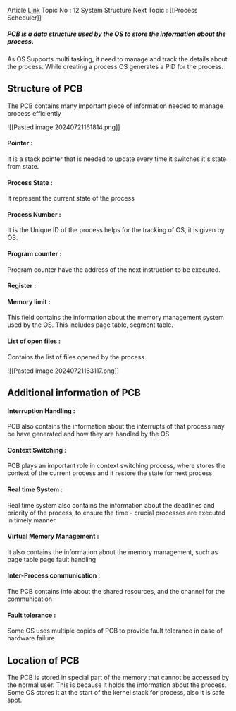 Article [Link](https://www.geeksforgeeks.org/states-of-a-process-in-operating-systems/)
Topic No : 12 System Structure
Next Topic : [[Process Scheduler]]
##### PCB is a data structure used by the OS to store the information about the process.

As OS Supports multi tasking, it need to manage and track the details about the process. While creating a process OS generates a PID for the process. 

## Structure of PCB

The PCB contains many important piece of information needed to manage process efficiently

![[Pasted image 20240721161814.png]]

#### Pointer :
It is a stack pointer that is needed to update every time it switches it's state from state.
#### Process State :
It represent the current state of the process
#### Process Number :
It is the Unique ID of the process helps for the tracking of OS, it is given by OS. 
#### Program counter :
Program counter have the address of the next instruction to be executed.
#### Register :

#### Memory limit :
This field contains the information about the memory management system used by the OS. This includes page table, segment table.
#### List of open files :
Contains the list of files opened by the process.

![[Pasted image 20240721163117.png]]

## Additional information of PCB

#### Interruption Handling :
PCB also contains the information about the interrupts of that process may be have generated and how they are handled by the OS
#### Context Switching :
PCB plays an important role in context switching process, where stores the context of the current process and it restore the state for next process
#### Real time System :
Real time system also contains the information about the deadlines and priority of the process, to ensure the time - crucial processes are executed in timely manner
#### Virtual Memory Management :
It also contains the information about the memory management, such as page table page fault handling
#### Inter-Process communication :
The PCB contains info about the shared resources, and the channel for the communication
#### Fault tolerance :
Some OS uses multiple copies of PCB to provide fault tolerance in case of hardware failure

## Location of PCB

The PCB is stored in special part of the memory that cannot be accessed by the normal user.
This is because it holds the information about the process. Some OS stores it at the start of the kernel stack for process, also it is safe spot.
